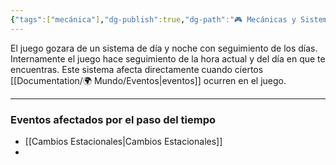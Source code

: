 ```yaml
---
{"tags":["mecánica"],"dg-publish":true,"dg-path":"🎮 Mecánicas y Sistemas/Temporalidad/Paso del Tiempo.md","permalink":"/mecanicas-y-sistemas/temporalidad/paso-del-tiempo/","dgPassFrontmatter":true}
---
```


El juego gozara de un sistema de día y noche con seguimiento de los días. Internamente el juego hace seguimiento de la hora actual y del día en que te encuentras. Este sistema afecta directamente cuando ciertos [[Documentation/🌍 Mundo/Eventos\|eventos]] ocurren en el juego.

---
### Eventos afectados por el paso del tiempo

- [[Cambios Estacionales\|Cambios Estacionales]]
- 
